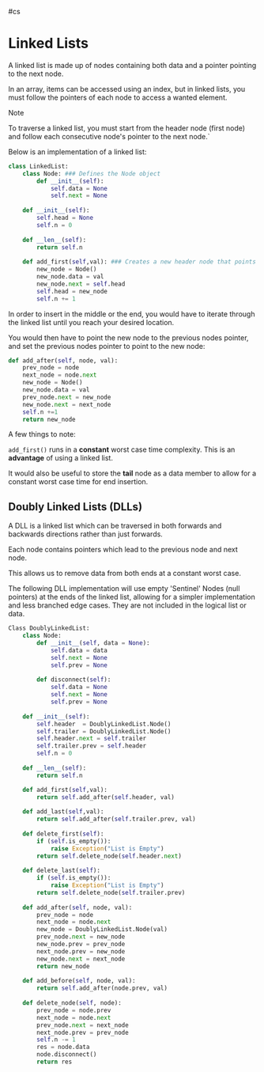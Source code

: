 #cs

# Linked Lists

A linked list is made up of nodes containing both data and a pointer pointing to the next node.

In an array, items can be accessed using an index, but in linked lists, you must follow the pointers of each node to access a wanted element.

>[!NOTE]
>To traverse a linked list, you must start from the header node (first node) and follow each consecutive node's pointer to the next node.`


Below is an implementation of a linked list:

```python
class LinkedList:
	class Node: ### Defines the Node object
		def __init__(self):
			self.data = None
			self.next = None
			
	def __init__(self):
		self.head = None 
		self.n = 0
		
	def __len__(self):
		return self.n
		
	def add_first(self,val): ### Creates a new header node that points to the old header
		new_node = Node()
		new_node.data = val
		new_node.next = self.head
		self.head = new_node 
		self.n += 1
```

In order to insert in the middle or the end, you would have to iterate through the linked list until you reach your desired location. 

You would then have to point the new node to the previous nodes pointer, and set the previous nodes pointer to point to the new node:

```python
def add_after(self, node, val):
	prev_node = node
	next_node = node.next
	new_node = Node()
	new_node.data = val
	prev_node.next = new_node
	new_node.next = next_node
	self.n +=1
	return new_node
```

A few things to note:

`add_first()` runs in a **constant** worst case time complexity. This is an **advantage** of using a linked list.

It would also be useful to store the **tail** node as a data member to allow for a constant worst case time for end insertion. 



## Doubly Linked Lists (DLLs)

A DLL is a linked list which can be traversed in both forwards and backwards directions rather than just forwards.

Each node contains pointers which lead to the previous node and next node.

This allows us to remove data from both ends at a constant worst case. 

The following DLL implementation will use empty 'Sentinel' Nodes (null pointers) at the ends of the linked list, allowing for a simpler implementation and less branched edge cases. They are not included in the logical list or data.


```python
Class DoublyLinkedList:
	class Node:
		def __init__(self, data = None):
			self.data = data
			self.next = None
			self.prev = None
		
		def disconnect(self):
			self.data = None
			self.next = None
			self.prev = None
			
	def __init__(self):
		self.header  = DoublyLinkedList.Node()
		self.trailer = DoublyLinkedList.Node()
		self.header.next = self.trailer
		self.trailer.prev = self.header
		self.n = 0
		
	def __len__(self):
		return self.n
```


```python
	def add_first(self,val):
		return self.add_after(self.header, val)
		
	def add_last(self,val):
		return self.add_after(self.trailer.prev, val)
		
	def delete_first(self):
		if (self.is_empty()):
			raise Exception("List is Empty")
		return self.delete_node(self.header.next)
		
	def delete_last(self):
		if (self.is_empty()):
			raise Exception("List is Empty")
		return self.delete_node(self.trailer.prev)
		
	def add_after(self, node, val):
		prev_node = node
		next_node = node.next
		new_node = DoublyLinkedList.Node(val)
		prev_node.next = new_node
		new_node.prev = prev_node
		next_node.prev = new_node
		new_node.next = next_node
		return new_node
		
	def add_before(self, node, val):
		return self.add_after(node.prev, val)
		
	def delete_node(self, node):
		prev_node = node.prev
		next_node = node.next
		prev_node.next = next_node
		next_node.prev = prev_node
		self.n -= 1
		res = node.data
		node.disconnect()
		return res
```



